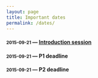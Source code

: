 ```yaml
---
layout: page
title: Important dates
permalink: /dates/
---
```




<h4><small>2015-09-21</small> &mdash; <a href="/introsession/">Introduction session</a></h4>

<h4><small>2015-09-21</small> &mdash; P1 deadline</h4>

<h4><small>2015-09-21</small> &mdash; P2 deadline</h4>

